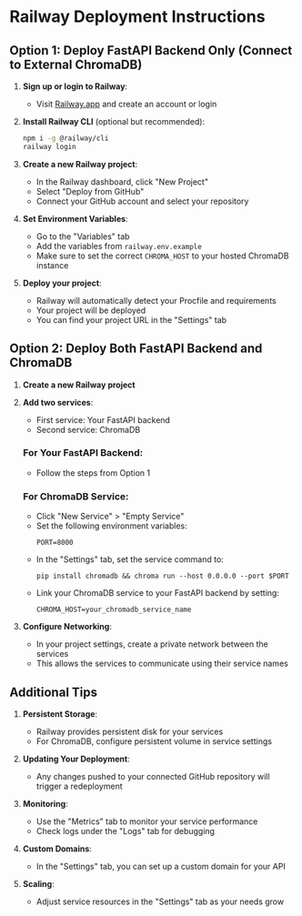 # Railway Deployment Instructions

## Option 1: Deploy FastAPI Backend Only (Connect to External ChromaDB)

1. **Sign up or login to Railway**:
   - Visit [Railway.app](https://railway.app) and create an account or login

2. **Install Railway CLI** (optional but recommended):
   ```bash
   npm i -g @railway/cli
   railway login
   ```

3. **Create a new Railway project**:
   - In the Railway dashboard, click "New Project"
   - Select "Deploy from GitHub"
   - Connect your GitHub account and select your repository

4. **Set Environment Variables**:
   - Go to the "Variables" tab
   - Add the variables from `railway.env.example`
   - Make sure to set the correct `CHROMA_HOST` to your hosted ChromaDB instance

5. **Deploy your project**:
   - Railway will automatically detect your Procfile and requirements
   - Your project will be deployed
   - You can find your project URL in the "Settings" tab

## Option 2: Deploy Both FastAPI Backend and ChromaDB

1. **Create a new Railway project**

2. **Add two services**:
   - First service: Your FastAPI backend
   - Second service: ChromaDB

   ### For Your FastAPI Backend:
   - Follow the steps from Option 1

   ### For ChromaDB Service:
   - Click "New Service" > "Empty Service"
   - Set the following environment variables:
     ```
     PORT=8000
     ```
   - In the "Settings" tab, set the service command to:
     ```
     pip install chromadb && chroma run --host 0.0.0.0 --port $PORT
     ```
   - Link your ChromaDB service to your FastAPI backend by setting:
     ```
     CHROMA_HOST=your_chromadb_service_name
     ```

3. **Configure Networking**:
   - In your project settings, create a private network between the services
   - This allows the services to communicate using their service names

## Additional Tips

1. **Persistent Storage**:
   - Railway provides persistent disk for your services
   - For ChromaDB, configure persistent volume in service settings

2. **Updating Your Deployment**:
   - Any changes pushed to your connected GitHub repository will trigger a redeployment

3. **Monitoring**:
   - Use the "Metrics" tab to monitor your service performance
   - Check logs under the "Logs" tab for debugging

4. **Custom Domains**:
   - In the "Settings" tab, you can set up a custom domain for your API

5. **Scaling**:
   - Adjust service resources in the "Settings" tab as your needs grow 